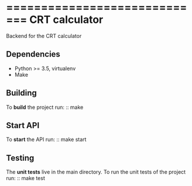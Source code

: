 =============================
CRT calculator
=============================

Backend for the CRT calculator

Dependencies
------------

* Python >= 3.5, virtualenv
* Make

Building
--------

To **build** the project run:
::
    make

Start API
--------

To **start** the API run:
::
    make start

Testing
-------

The **unit tests** live in the main directory.
To run the unit tests of the project run:
::
    make test

